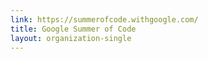 ```yaml
---
link: https://summerofcode.withgoogle.com/
title: Google Summer of Code
layout: organization-single
---
```

